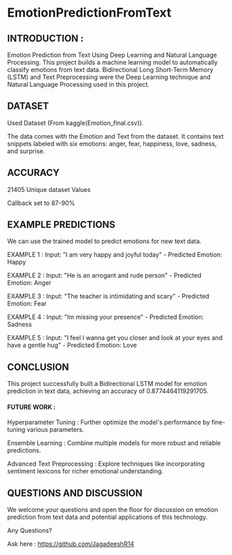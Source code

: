 # EmotionPredictionFromText
## INTRODUCTION :
Emotion Prediction from Text Using Deep Learning and Natural Language Processing.
This project builds a machine learning model to automatically classify emotions from text data.
Bidirectional Long Short-Term Memory (LSTM) and Text Preprocessing were the Deep Learning technique and Natural Language Processing used in this project.

## DATASET
Used Dataset (From kaggle(Emotion_final.csv)).

The data comes with the Emotion and Text from the dataset.
It contains text snippets labeled with six emotions: anger, fear, happiness, love, sadness, and surprise.

## ACCURACY
21405 Unique dataset Values

Callback set to 87-90%

## EXAMPLE PREDICTIONS
We can use the trained model to predict emotions for new text data.

EXAMPLE 1 : Input: "I am very happy and joyful today" - Predicted Emotion: Happy 

EXAMPLE 2 : Input: "He is an arrogant and rude person" - Predicted Emotion: Anger

EXAMPLE 3 : Input: "The teacher is intimidating and scary" - Predicted Emotion: Fear

EXAMPLE 4 : Input: "Im missing your presence" - Predicted Emotion: Sadness

EXAMPLE 5 : Input: "I feel I wanna get you closer and look at your eyes and have a gentle hug" - Predicted Emotion: Love

## CONCLUSION
This project successfully built a Bidirectional LSTM model for emotion prediction in text data, achieving an accuracy of 0.8774464119291705.

#### FUTURE WORK :

Hyperparameter Tuning : Further optimize the model's performance by fine-tuning various parameters.

Ensemble Learning : Combine multiple models for more robust and reliable predictions.

Advanced Text Preprocessing : Explore techniques like incorporating sentiment lexicons for richer emotional understanding.

## QUESTIONS AND DISCUSSION
We welcome your questions and open the floor for discussion on emotion prediction from text data and potential applications of this technology.

Any Questions?

Ask here : https://github.com/JagadeeshR14
